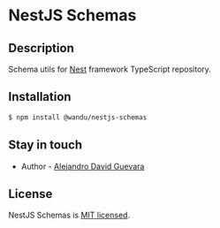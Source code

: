 # NestJS Schemas

## Description

Schema utils for [Nest](https://github.com/nestjs/nest) framework TypeScript repository.

## Installation

```bash
$ npm install @wandu/nestjs-schemas
```

## Stay in touch

- Author - [Alejandro David Guevara](https://twitter.com/aledavidgueva)

## License

NestJS Schemas is [MIT licensed](LICENSE).
